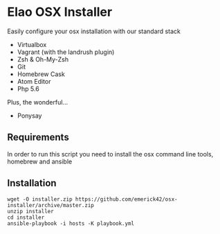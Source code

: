 # Elao OSX Installer

Easily configure your osx installation with our standard stack

- Virtualbox
- Vagrant (with the landrush plugin)
- Zsh & Oh-My-Zsh
- Git
- Homebrew Cask
- Atom Editor
- Php 5.6

Plus, the wonderful...

- Ponysay

## Requirements

In order to run this script you need to install the osx command line tools,
homebrew and ansible

## Installation

```
wget -O installer.zip https://github.com/emerick42/osx-installer/archive/master.zip
unzip installer
cd installer
ansible-playbook -i hosts -K playbook.yml
```
